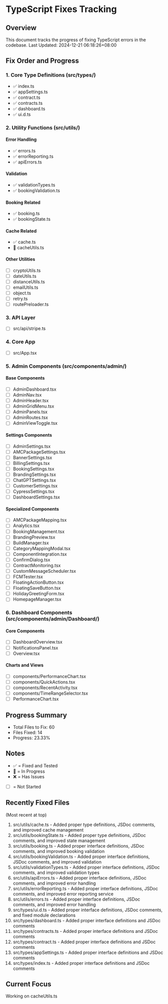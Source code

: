 # TypeScript Fixes Tracking

## Overview
This document tracks the progress of fixing TypeScript errors in the codebase.
Last Updated: 2024-12-21 06:18:26+08:00

## Fix Order and Progress

### 1. Core Type Definitions (src/types/)
- ✅ index.ts
- ✅ appSettings.ts
- ✅ contract.ts
- ✅ contracts.ts
- ✅ dashboard.ts
- ✅ ui.d.ts

### 2. Utility Functions (src/utils/)
#### Error Handling
- ✅ errors.ts
- ✅ errorReporting.ts
- ✅ apiErrors.ts

#### Validation
- ✅ validationTypes.ts
- ✅ bookingValidation.ts

#### Booking Related
- ✅ booking.ts
- ✅ bookingState.ts

#### Cache Related
- ✅ cache.ts
- 🔄 cacheUtils.ts

#### Other Utilities
- [ ] cryptoUtils.ts
- [ ] dateUtils.ts
- [ ] distanceUtils.ts
- [ ] emailUtils.ts
- [ ] object.ts
- [ ] retry.ts
- [ ] routePreloader.ts

### 3. API Layer
- [ ] src/api/stripe.ts

### 4. Core App
- [ ] src/App.tsx

### 5. Admin Components (src/components/admin/)
#### Base Components
- [ ] AdminDashboard.tsx
- [ ] AdminNav.tsx
- [ ] AdminHeader.tsx
- [ ] AdminGridMenu.tsx
- [ ] AdminPanels.tsx
- [ ] AdminRoutes.tsx
- [ ] AdminViewToggle.tsx

#### Settings Components
- [ ] AdminSettings.tsx
- [ ] AMCPackageSettings.tsx
- [ ] BannerSettings.tsx
- [ ] BillingSettings.tsx
- [ ] BookingSettings.tsx
- [ ] BrandingSettings.tsx
- [ ] ChatGPTSettings.tsx
- [ ] CustomerSettings.tsx
- [ ] CypressSettings.tsx
- [ ] DashboardSettings.tsx

#### Specialized Components
- [ ] AMCPackageMapping.tsx
- [ ] Analytics.tsx
- [ ] BookingManagement.tsx
- [ ] BrandingPreview.tsx
- [ ] BuildManager.tsx
- [ ] CategoryMappingModal.tsx
- [ ] ComponentIntegration.tsx
- [ ] ConfirmDialog.tsx
- [ ] ContractMonitoring.tsx
- [ ] CustomMessageScheduler.tsx
- [ ] FCMTester.tsx
- [ ] FloatingActionButton.tsx
- [ ] FloatingSaveButton.tsx
- [ ] HolidayGreetingForm.tsx
- [ ] HomepageManager.tsx

### 6. Dashboard Components (src/components/admin/Dashboard/)
#### Core Components
- [ ] DashboardOverview.tsx
- [ ] NotificationsPanel.tsx
- [ ] Overview.tsx

#### Charts and Views
- [ ] components/PerformanceChart.tsx
- [ ] components/QuickActions.tsx
- [ ] components/RecentActivity.tsx
- [ ] components/TimeRangeSelector.tsx
- [ ] PerformanceChart.tsx

## Progress Summary
- Total Files to Fix: 60
- Files Fixed: 14
- Progress: 23.33%

## Notes
- ✅ = Fixed and Tested
- 🔄 = In Progress
- ❌ = Has Issues
- [ ] = Not Started

## Recently Fixed Files
(Most recent at top)
1. src/utils/cache.ts - Added proper type definitions, JSDoc comments, and improved cache management
2. src/utils/bookingState.ts - Added proper type definitions, JSDoc comments, and improved state management
3. src/utils/booking.ts - Added proper interface definitions, JSDoc comments, and improved booking validation
4. src/utils/bookingValidation.ts - Added proper interface definitions, JSDoc comments, and improved validation
5. src/utils/validationTypes.ts - Added proper interface definitions, JSDoc comments, and improved validation types
6. src/utils/apiErrors.ts - Added proper interface definitions, JSDoc comments, and improved error handling
7. src/utils/errorReporting.ts - Added proper interface definitions, JSDoc comments, and improved error reporting service
8. src/utils/errors.ts - Added proper interface definitions, JSDoc comments, and improved error handling
9. src/types/ui.d.ts - Added proper interface definitions, JSDoc comments, and fixed module declarations
10. src/types/dashboard.ts - Added proper interface definitions and JSDoc comments
11. src/types/contracts.ts - Added proper interface definitions and JSDoc comments
12. src/types/contract.ts - Added proper interface definitions and JSDoc comments
13. src/types/appSettings.ts - Added proper interface definitions and JSDoc comments
14. src/types/index.ts - Added proper interface definitions and JSDoc comments

## Current Focus
Working on cacheUtils.ts
